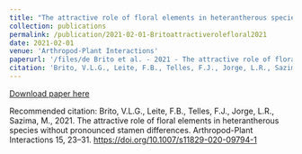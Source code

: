 ```yaml
---
title: "The attractive role of floral elements in heterantherous species without pronounced stamen differences"
collection: publications
permalink: /publication/2021-02-01-Britoattractiverolefloral2021
date: 2021-02-01
venue: 'Arthropod-Plant Interactions'
paperurl: '/files/de Brito et al. - 2021 - The attractive role of floral elements in heterant.pdf'
citation: 'Brito, V.L.G., Leite, F.B., Telles, F.J., Jorge, L.R., Sazima, M., 2021. The attractive role of floral elements in heterantherous species without pronounced stamen differences. Arthropod-Plant Interactions 15, 23–31. https://doi.org/10.1007/s11829-020-09794-1'
---
```


<a href='/files/de Brito et al. - 2021 - The attractive role of floral elements in heterant.pdf'>Download paper here</a>

Recommended citation: Brito, V.L.G., Leite, F.B., Telles, F.J., Jorge, L.R., Sazima, M., 2021. The attractive role of floral elements in heterantherous species without pronounced stamen differences. Arthropod-Plant Interactions 15, 23–31. https://doi.org/10.1007/s11829-020-09794-1